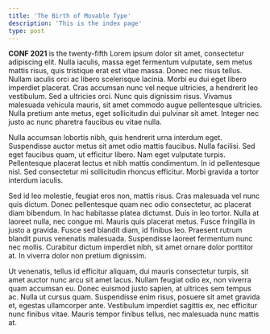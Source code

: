 ```yaml
---
title: 'The Birth of Movable Type'
description: 'This is the index page'
type: post
---
```


**CONF 2021** is the twenty-fifth Lorem ipsum dolor sit amet, consectetur adipiscing elit. Nulla iaculis, massa eget fermentum vulputate, sem metus mattis risus, quis tristique erat est vitae massa. Donec nec risus tellus. Nullam iaculis orci ac libero scelerisque lacinia. Morbi eu dui eget libero imperdiet placerat. Cras accumsan nunc vel neque ultricies, a hendrerit leo vestibulum. Sed a ultricies orci. Nunc quis dignissim risus. Vivamus malesuada vehicula mauris, sit amet commodo augue pellentesque ultricies. Nulla pretium ante metus, eget sollicitudin dui pulvinar sit amet. Integer nec justo ac nunc pharetra faucibus eu vitae nulla.
                                  
Nulla accumsan lobortis nibh, quis hendrerit urna interdum eget. Suspendisse auctor metus sit amet odio mattis faucibus. Nulla facilisi. Sed eget faucibus quam, ut efficitur libero. Nam eget vulputate turpis. Pellentesque placerat lectus et nibh mattis condimentum. In id pellentesque nisl. Sed consectetur mi sollicitudin rhoncus efficitur. Morbi gravida a tortor interdum iaculis.

Sed id leo molestie, feugiat eros non, mattis risus. Cras malesuada vel nunc quis dictum. Donec pellentesque quam nec odio consectetur, ac placerat diam bibendum. In hac habitasse platea dictumst. Duis in leo tortor. Nulla at laoreet nulla, nec congue mi. Mauris quis placerat metus. Fusce fringilla in justo a gravida. Fusce sed blandit diam, id finibus leo. Praesent rutrum blandit purus venenatis malesuada. Suspendisse laoreet fermentum nunc nec mollis. Curabitur dictum imperdiet nibh, sit amet ornare dolor porttitor at. In viverra dolor non pretium dignissim.

Ut venenatis, tellus id efficitur aliquam, dui mauris consectetur turpis, sit amet auctor nunc arcu sit amet lacus. Nullam feugiat odio ex, non viverra quam accumsan eu. Donec euismod justo sapien, at ultrices sem tempus ac. Nulla ut cursus quam. Suspendisse enim risus, posuere sit amet gravida et, egestas ullamcorper ante. Vestibulum imperdiet sagittis ex, nec efficitur nunc finibus vitae. Mauris tempor finibus tellus, nec malesuada nunc mattis at.

